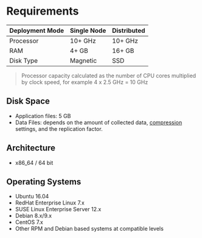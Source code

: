 # Requirements

| Deployment Mode | Single Node | Distributed |
| --- | --- | --- |
| Processor | 10+ GHz | 10+ GHz |
| RAM | 4+ GB | 16+ GB |
| Disk Type | Magnetic | SSD |

> Processor capacity calculated as the number of CPU cores multiplied by clock speed, for example 4 x 2.5 GHz = 10 GHz

## Disk Space

* Application files: 5 GB
* Data Files: depends on the amount of collected data, [compression](compaction/README.md) settings, and the replication factor.

## Architecture

* x86_64 / 64 bit

## Operating Systems

* Ubuntu 16.04
* RedHat Enterprise Linux 7.x
* SUSE Linux Enterprise Server 12.x
* Debian 8.x/9.x
* CentOS 7.x
* Other RPM and Debian based systems at compatible levels

